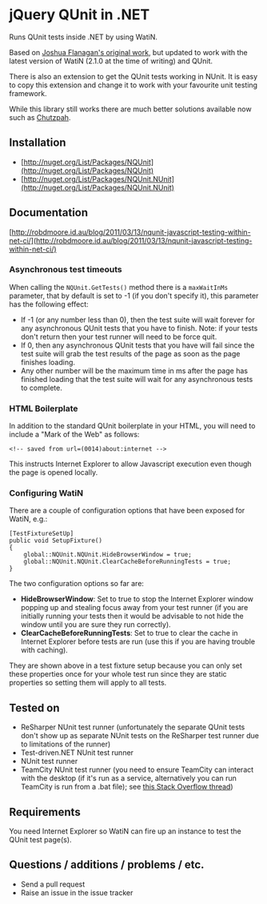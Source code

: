 ﻿jQuery QUnit in .NET
====================

Runs QUnit tests inside .NET by using WatiN.

Based on [Joshua Flanagan's original work](http://www.lostechies.com/blogs/joshuaflanagan/archive/2008/09/18/running-jquery-qunit-tests-under-continuous-integration.aspx), but updated to work with the latest version of WatiN (2.1.0 at the time of writing) and QUnit.

There is also an extension to get the QUnit tests working in NUnit. It is easy to copy this extension and change it to work with your favourite unit testing framework.

While this library still works there are much better solutions available now such as [Chutzpah](http://chutzpah.codeplex.com/).

Installation
------------

 * [http://nuget.org/List/Packages/NQUnit](http://nuget.org/List/Packages/NQUnit)
 * [http://nuget.org/List/Packages/NQUnit.NUnit](http://nuget.org/List/Packages/NQUnit.NUnit)

Documentation
-------------

[http://robdmoore.id.au/blog/2011/03/13/nqunit-javascript-testing-within-net-ci/](http://robdmoore.id.au/blog/2011/03/13/nqunit-javascript-testing-within-net-ci/)

### Asynchronous test timeouts

When calling the `NQUnit.GetTests()` method there is a `maxWaitInMs` parameter, that by default is set to -1 (if you don't specify it), this parameter has the following effect:

 * If -1 (or any number less than 0), then the test suite will wait forever for any asynchronous QUnit tests that you have to finish. Note: if your tests don't return then your test runner will need to be force quit.
 * If 0, then any asynchronous QUnit tests that you have will fail since the test suite will grab the test results of the page as soon as the page finishes loading.
 * Any other number will be the maximum time in ms after the page has finished loading that the test suite will wait for any asynchronous tests to complete.

### HTML Boilerplate

In addition to the standard QUnit boilerplate in your HTML, you will need to include a "Mark of the Web" as follows:

    <!-- saved from url=(0014)about:internet -->
    
This instructs Internet Explorer to allow Javascript execution even though the page is opened locally.

### Configuring WatiN

There are a couple of configuration options that have been exposed for WatiN, e.g.:

    [TestFixtureSetUp]
    public void SetupFixture()
    {
        global::NQUnit.NQUnit.HideBrowserWindow = true;
        global::NQUnit.NQUnit.ClearCacheBeforeRunningTests = true;
    }

The two configuration options so far are:

 * **HideBrowserWindow**: Set to true to stop the Internet Explorer window popping up and stealing focus away from your test runner (if you are initially running your tests then it would be advisable to not hide the window until you are sure they run correctly).
 * **ClearCacheBeforeRunningTests**: Set to true to clear the cache in Internet Explorer before tests are run (use this if you are having trouble with caching).

They are shown above in a test fixture setup because you can only set these properties once for your whole test run since they are static properties so setting them will apply to all tests.

Tested on
---------

 * ReSharper NUnit test runner (unfortunately the separate QUnit tests don't show up as separate NUnit tests on the ReSharper test runner due to limitations of the runner)
 * Test-driven.NET NUnit test runner
 * NUnit test runner
 * TeamCity NUnit test runner (you need to ensure TeamCity can interact with the desktop (if it's run as a service, alternatively you can run TeamCity is run from a .bat file); see [this Stack Overflow thread](http://stackoverflow.com/questions/488443/running-watin-on-teamcity/3415992#3415992))

Requirements
------------

You need Internet Explorer so WatiN can fire up an instance to test the QUnit test page(s).

Questions / additions / problems / etc.
---------------------------------------

 * Send a pull request
 * Raise an issue in the issue tracker
